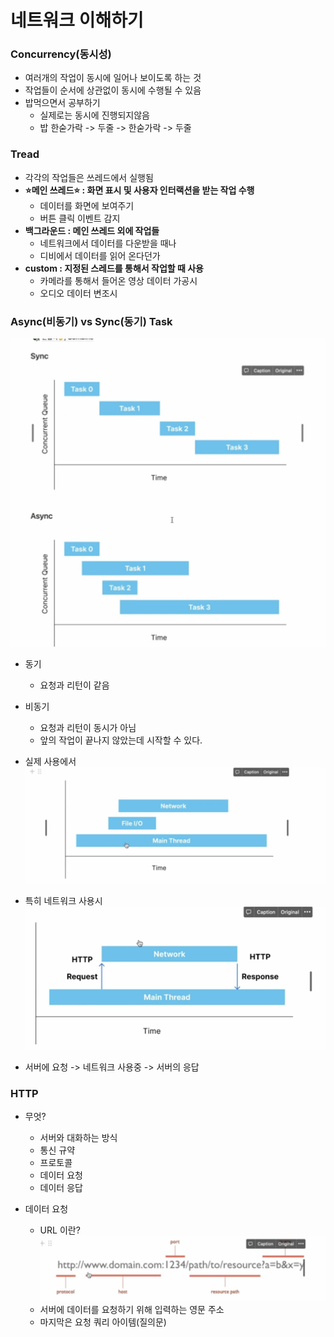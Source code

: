 # 네트워크 이해하기

### Concurrency(동시성)
- 여러개의 작업이 동시에 일어나 보이도록 하는 것
- 작업들이 순서에 상관없이 동시에 수행될 수 있음
- 밥먹으면서 공부하기
  - 실제로는 동시에 진행되지않음
  - 밥 한숟가락 -> 두줄 -> 한숟가락 -> 두줄

### Tread
- 각각의 작업들은 쓰레드에서 실행됨
- **⭐️메인 쓰레드⭐️ : 화면 표시 및 사용자 인터랙션을 받는 작업 수행**
  - 데이터를 화면에 보여주기
  - 버튼 클릭 이벤트 감지
- **백그라운드 : 메인 쓰레드 외에 작업들**
  - 네트워크에서 데이터를 다운받을 때나
  - 디비에서 데이터를 읽어 온다던가
- **custom : 지정된 스레드를 통해서 작업할 때 사용**
  - 카메라를 통해서 들어온 영상 데이터 가공시
  - 오디오 데이터 변조시 

### Async(비동기) vs Sync(동기) Task
![](image/090018.png)
- 동기
  - 요청과 리턴이 같음
- 비동기
  - 요청과 리턴이 동시가 아님 
  - 앞의 작업이 끝나지 않았는데 시작할 수 있다. 
  
- 실제 사용에서
![](image/090108.png)

- 특히 네트워크 사용시
![](image/19091325.png)

- 서버에 요청 -> 네트워크 사용중 -> 서버의 응답

### HTTP
- 무엇?
  - 서버와 대화하는 방식
  - 통신 규약
  - 프로토콜
  - 데이터 요청
  - 데이터 응답

- 데이터 요청
  - URL 이란?
  ![](image/19091532.png)
  - 서버에 데이터를 요청하기 위해 입력하는 영문 주소
  - 마지막은 요청 쿼리 아이템(질의문)